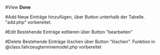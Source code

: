 #View
**Done**

#Add
Neue Einträge hinzufügen, über Button unterhalb der Tabelle. "add.php" vorbereitet.

#Edit
Bestehende Einträge editieren über Button "bearbeiten"

#Delete
Bestehende Einträge löschen über Button "löschen". Funktion in @class.fahrzeugterminemodel.php vorbereitet
